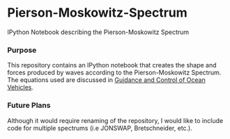 # Pierson-Moskowitz-Spectrum
IPython Notebook describing the Pierson-Moskowitz Spectrum

### Purpose
This repository contains an IPython notebook that creates the shape and forces produced by waves according to the Pierson-Moskowitz Spectrum.
The equations used are discussed in [Guidance and Control of Ocean Vehicles](http://www.amazon.com/Guidance-Control-Ocean-Vehicles-Fossen/dp/0471941131/ref=sr_1_fkmr0_1?ie=UTF8&qid=1460664043&sr=8-1-fkmr0&keywords=guidance+navigation+and+control+of+ocean+vessels).

### Future Plans
Although it would require renaming of the repository, I would like to include code for multiple spectrums (i.e JONSWAP, Bretschneider, etc.).
